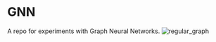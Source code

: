 # GNN
A repo for experiments with Graph Neural Networks.
![regular_graph](https://user-images.githubusercontent.com/44864010/167083328-10aed2e8-8b62-4d50-844e-06579c2f56e8.png)
